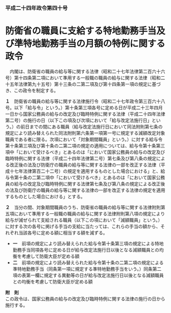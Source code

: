 ### 平成二十四年政令第四十号  
# 防衛省の職員に支給する特地勤務手当及び準特地勤務手当の月額の特例に関する政令  
　内閣は、防衛省の職員の給与等に関する法律（昭和二十七年法律第二百六十六号）第十四条第二項において準用する一般職の職員の給与に関する法律（昭和二十五年法律第九十五号）第十三条の二第二項及び第十四条第一項の規定に基づき、この政令を制定する。  
  
**１**　防衛省の職員の給与等に関する法律施行令（昭和二十七年政令第三百六十八号。以下「給与令」という。）第十条第三項各号に定める日が平成二十三年四月一日から国家公務員の給与の改定及び臨時特例に関する法律（平成二十四年法律第二号）の施行の日（以下この項及び次項において「給与改定法施行日」という。）の前日までの間にある職員（給与改定法施行日において同法附則第七条の規定により読み替えられた同法附則第六条第一項第一号に規定する減額改定対象職員である者に限る。次項において「対象期間職員」という。）に対する給与令第十条第三項及び第十条の二第二項の規定の適用については、給与令第十条第三項中「において受けるべき」とあるのは「において国家公務員の給与の改定及び臨時特例に関する法律（平成二十四年法律第二号）第七条及び第八条の規定による改正後の法及び防衛庁の職員の給与等に関する法律の一部を改正する法律（平成十七年法律第百二十二号）の規定を適用するものとした場合における」と、給与令第十条の二第二項中「において受けるべき」とあるのは「において国家公務員の給与の改定及び臨時特例に関する法律第七条及び第八条の規定による改正後の法及び防衛庁の職員の給与等に関する法律の一部を改正する法律の規定を適用するものとした場合における」とする。  
  
**２**　当分の間、対象期間職員のうち、防衛省の職員の給与等に関する法律附則第五項において準用する一般職の職員の給与に関する法律附則第八項の規定により給与が減ぜられて支給される職員（以下この項において「減額職員」という。）に対する次の各号に掲げる手当の支給に当たっては、これらの手当の額から、それぞれ当該各号に定める額に相当する額を減ずる。  
* **一**　前項の規定により読み替えられた給与令第十条第三項の規定による特地勤務手当同項各号に定める日が給与改定法施行日以後となる減額職員との均衡を考慮して防衛大臣が定める額  
* **二**　前項の規定により読み替えられた給与令第十条の二第二項の規定による準特地勤務手当（同条第一項に規定する準特地勤務手当をいう。）同条第二項の表第一欄に規定する異動等の日が給与改定法施行日以後となる減額職員との均衡を考慮して防衛大臣が定める額  
  
**附　則**  
この政令は、国家公務員の給与の改定及び臨時特例に関する法律の施行の日から施行する。  
  
